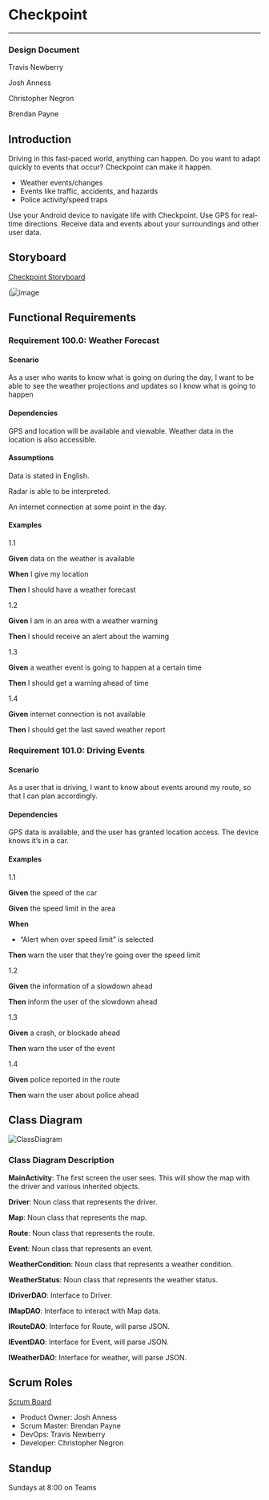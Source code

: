 # Checkpoint

---

### Design Document

Travis Newberry

Josh Anness

Christopher Negron

Brendan Payne

## Introduction

Driving in this fast-paced world, anything can happen. Do you want to adapt quickly to events that occur? Checkpoint can make it happen.

-	Weather events/changes
-	Events like traffic, accidents, and hazards
-	Police activity/speed traps

Use your Android device to navigate life with Checkpoint. Use GPS for real-time directions. Receive data and events about your surroundings and other user data. 

## Storyboard

[Checkpoint Storyboard](https://projects.invisionapp.com/prototype/Main-ckyx7vr3a0000l201fgsuoptd/play/e178daa4)

(![image](https://user-images.githubusercontent.com/46828931/151495872-8a9a229c-a250-41be-8400-e992c33c6eef.png)
 
## Functional Requirements

### Requirement 100.0: Weather Forecast

#### Scenario

As a user who wants to know what is going on during the day, I want to be able to see the weather projections and updates so I know what is going to happen

#### Dependencies

GPS and location will be available and viewable. Weather data in the location is also accessible.  

#### Assumptions

Data is stated in English. 

Radar is able to be interpreted. 

An internet connection at some point in the day. 

#### Examples
1.1

**Given** data on the weather is available

**When** I give my location

**Then** I should have a weather forecast

1.2

**Given** I am in an area with a weather warning

**Then** I should receive an alert about the warning

1.3

**Given** a weather event is going to happen at a certain time

**Then** I should get a warning ahead of time

1.4

**Given** internet connection is not available   

**Then** I should get the last saved weather report

### Requirement 101.0: Driving Events

#### Scenario

As a user that is driving, I want to know about events around my route, so that I can plan accordingly. 

#### Dependencies
GPS data is available, and the user has granted location access. 
The device knows it’s in a car.

#### Examples

1.1

**Given** the speed of the car

**Given** the speed limit in the area 

**When**

- “Alert when over speed limit” is selected

**Then** warn the user that they’re going over the speed limit

1.2

**Given** the information of a slowdown ahead

**Then** inform the user of the slowdown ahead

1.3

**Given** a crash, or blockade ahead

**Then** warn the user of the event

1.4

**Given** police reported in the route

**Then** warn the user about police ahead

## Class Diagram

![ClassDiagram](https://github.com/JoshAnness/Checkpoint/blob/UML/Checkpoint.drawio.png)

### Class Diagram Description

**MainActivity**:  The first screen the user sees. This will show the map with the driver and various inherited objects.

**Driver**:  Noun class that represents the driver. 

**Map**: Noun class that represents the map. 

**Route**: Noun class that represents the route. 

**Event**: Noun class that represents an event. 

**WeatherCondition**: Noun class that represents a weather condition. 

**WeatherStatus**: Noun class that represents the weather status. 

**IDriverDAO**: Interface to Driver.

**IMapDAO**: Interface to interact with Map data.

**IRouteDAO**: Interface for Route, will parse JSON.

**IEventDAO**: Interface for Event, will parse JSON.

**IWeatherDAO**: Interface for weather, will parse JSON. 

## Scrum Roles

[Scrum Board](https://github.com/JoshAnness/Checkpoint/projects)
- Product Owner: Josh Anness
- Scrum Master: Brendan Payne
- DevOps: Travis Newberry
- Developer: Christopher Negron

## Standup
Sundays at 8:00 on Teams
